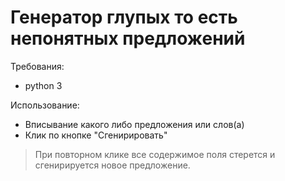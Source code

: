 # Генератор глупых то есть непонятных предложений
Требования:
* python 3

Использование:
* Вписывание какого либо предложения или слов(а)
* Клик по кнопке "Сгенирировать"
> При повторном клике все содержимое поля стерется и сгенирируется новое предложение.
